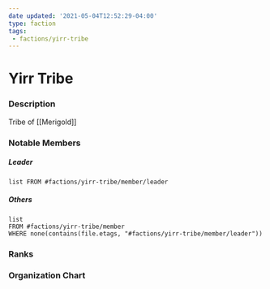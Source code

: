 ```yaml
---
date updated: '2021-05-04T12:52:29-04:00'
type: faction
tags:
 - factions/yirr-tribe
---
```




# Yirr Tribe

### Description
Tribe of [[Merigold]]

### Notable Members

##### Leader

```dataview
list FROM #factions/yirr-tribe/member/leader
```

##### Others

```dataview
list 
FROM #factions/yirr-tribe/member 
WHERE none(contains(file.etags, "#factions/yirr-tribe/member/leader"))
```

### Ranks

### Organization Chart